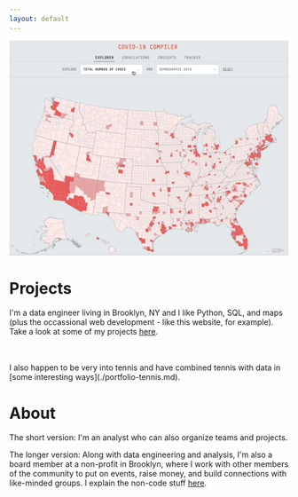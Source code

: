 ```yaml
---
layout: default
---
```


<!-- <link rel="shortcut icon" type="image/x-icon" href="assets/images/icon.ico"> -->

<a href="./portfolio-data"><img src="assets/images/covid-map.gif" alt="COVID-19 Tracker"></a>

# Projects

I'm a data engineer living in Brooklyn, NY and I like Python, SQL, and maps (plus the occassional web development - like this website, for example). Take a look at some of my projects <a href="./portfolio-data">here</a>.
<!-- [here](./portfolio-data.md).  -->
<br>
<br>
I also happen to be very into tennis and have combined tennis with data in [some interesting ways](./portfolio-tennis.md).

# About

The short version: I'm an analyst who can also organize teams and projects.

The longer version: Along with data engineering and analysis, I'm also a board member at a non-profit in Brooklyn, where I work with other members of the community to put on events, raise money, and build connections with like-minded groups. I explain the non-code stuff [here](./bio.md).
